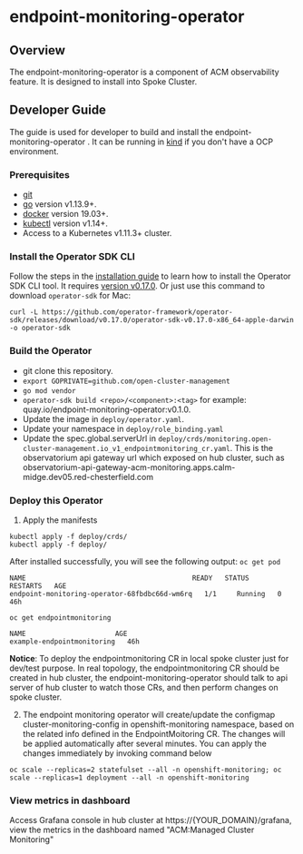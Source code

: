 # endpoint-monitoring-operator

## Overview

The endpoint-monitoring-operator is a component of ACM observability feature. It is designed to install into Spoke Cluster.


## Developer Guide
The guide is used for developer to build and install the endpoint-monitoring-operator . It can be running in [kind][install_kind] if you don't have a OCP environment.

### Prerequisites

- [git][git_tool]
- [go][go_tool] version v1.13.9+.
- [docker][docker_tool] version 19.03+.
- [kubectl][kubectl_tool] version v1.14+.
- Access to a Kubernetes v1.11.3+ cluster.

### Install the Operator SDK CLI

Follow the steps in the [installation guide][install_guide] to learn how to install the Operator SDK CLI tool. It requires [version v0.17.0][operator_sdk_v0.17.0].
Or just use this command to download `operator-sdk` for Mac:
```
curl -L https://github.com/operator-framework/operator-sdk/releases/download/v0.17.0/operator-sdk-v0.17.0-x86_64-apple-darwin -o operator-sdk
```

### Build the Operator

- git clone this repository.
- `export GOPRIVATE=github.com/open-cluster-management`
- `go mod vendor`
- `operator-sdk build <repo>/<component>:<tag>` for example: quay.io/endpoint-monitoring-operator:v0.1.0.
- Update the image in `deploy/operator.yaml`.
- Update your namespace in `deploy/role_binding.yaml`
- Update the spec.global.serverUrl in `deploy/crds/monitoring.open-cluster-management.io_v1_endpointmonitoring_cr.yaml`. This is the observatorium api gateway url which exposed on hub cluster, such as observatorium-api-gateway-acm-monitoring.apps.calm-midge.dev05.red-chesterfield.com

### Deploy this Operator

1. Apply the manifests
```
kubectl apply -f deploy/crds/
kubectl apply -f deploy/

```
After installed successfully, you will see the following output:
`oc get pod`
```
NAME                                         READY   STATUS    RESTARTS   AGE
endpoint-monitoring-operator-68fbdbc66d-wm6rq   1/1     Running   0          46h
```
`oc get endpointmonitoring`
```
NAME                      AGE
example-endpointmonitoring   46h
```
**Notice**: To deploy the endpointmonitoring CR in local spoke cluster just for dev/test purpose. In real topology, the endpointmonitoring CR should be created in hub cluster, the endpoint-monitoring-operator should talk to api server of hub cluster to watch those CRs, and then perform changes on spoke cluster. 

2. The endpoint monitoring operator will create/update the configmap cluster-monitoring-config in openshift-monitoring namespace, based on the related info defined in the EndpointMoitoring CR. The changes will be applied automatically after several minutes. You can apply the changes immediately by invoking command below
```
oc scale --replicas=2 statefulset --all -n openshift-monitoring; oc scale --replicas=1 deployment --all -n openshift-monitoring
```

### View metrics in dashboard
Access Grafana console in hub cluster at https://{YOUR_DOMAIN}/grafana, view the metrics in the dashboard named "ACM:Managed Cluster Monitoring"


[install_kind]: https://github.com/kubernetes-sigs/kind
[install_guide]: https://github.com/operator-framework/operator-sdk/blob/master/doc/user/install-operator-sdk.md
[git_tool]:https://git-scm.com/downloads
[go_tool]:https://golang.org/dl/
[docker_tool]:https://docs.docker.com/install/
[kubectl_tool]:https://kubernetes.io/docs/tasks/tools/install-kubectl/
[operator_sdk_v0.17.0]:https://github.com/operator-framework/operator-sdk/releases/tag/v0.17.0
